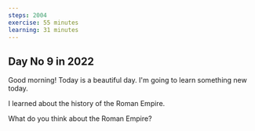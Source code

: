 ```yaml
---
steps: 2004
exercise: 55 minutes
learning: 31 minutes
---
```

## Day No 9 in 2022
Good morning! Today is a beautiful day.
I'm going to learn something new today.

I learned about the history of the Roman Empire.

What do you think about the Roman Empire?
